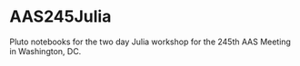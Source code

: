 # AAS245Julia
Pluto notebooks for the two day Julia workshop for the 245th AAS Meeting in Washington, DC.
